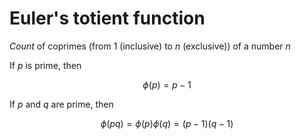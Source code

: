 # Euler's totient function

*Count* of coprimes (from 1 (inclusive) to $n$ (exclusive)) of a number $n$ 

If $p$ is prime, then

$$
\phi(p)=p-1
$$

If $p$ and $q$ are prime, then

$$
\phi(pq) = \phi(p)\phi(q)=(p-1)(q-1)
$$
